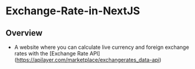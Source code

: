 # Exchange-Rate-in-NextJS
## Overview

* A website where you can calculate live currency and foreign exchange rates with the [Exchange Rate API] (https://apilayer.com/marketplace/exchangerates_data-api)

